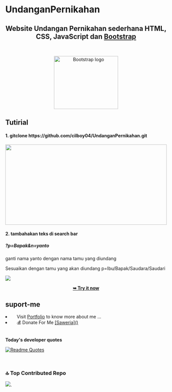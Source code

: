 # UndanganPernikahan
<h2 align="center">Website Undangan Pernikahan sederhana HTML, CSS, JavaScript dan <a href="https://getbootstrap.com/">Bootstrap</a></h2><br>

<p align="center">
  <a href="https://getbootstrap.com/">
    <img src="https://getbootstrap.com/docs/5.3/assets/brand/bootstrap-logo-shadow.png" alt="Bootstrap logo" width="200" height="165">
  </a>
  <br>
</p>

## Tutirial
<h4>1. gitclone https://github.com/cilboy04/UndanganPernikahan.git</h4>
<div align="center">
<img src="https://github.com/cilboy04/foto/blob/main/screenshot/1.jpg?raw=true" width="100%" height="250">
</div>
<h4>2. tambahakan teks di search bar</h4>
<h5>?p=Bapak&n=yanto</h5>
<p>ganti nama yanto dengan nama tamu yang diundang</p>
<p>Sesuaikan dengan tamu yang akan diundang p=Ibu/Bapak/Saudara/Saudari</p>
<img src="https://github.com/cilboy04/foto/blob/main/screenshot/Screenshot%20(9).png?raw=true">
<p align="center"><a href="https://nazrilacil.github.io/UndanganPernikahan/" ><strong>➥ Try it now</strong></a></p>

## suport-me
  <li align="left">&nbsp;&nbsp;&nbsp;&nbsp;Visit  <a href="https://cilboy04.github.io/nazrilacilportofolio/" target="_blank">Portfolio</a> to know more about me ...</li>
    <li align="left">&nbsp;&nbsp;&nbsp;&nbsp;💰 Donate For Me
  <a href="https://saweria.co/acil04" target="_blank">[Saweria]()</a></li>
<br>

<strong>Today's developer quotes</strong>

[![Readme Quotes](https://quotes-github-readme.vercel.app/api?type=horizontal&theme=swift&border=true)](https://github.com/piyushsuthar/github-readme-quotes)

<br>

### 🔝 Top Contributed Repo

![](https://github-contributor-stats.vercel.app/api?username=cilboy04&limit=5&theme=dark&combine_all_yearly_contributions=true).
